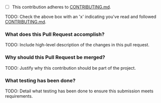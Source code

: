 - [ ] This contribution adheres to [CONTRIBUTING.md](https://github.com/ni/nisystemlink-clients-python/blob/master/CONTRIBUTING.md).

TODO: Check the above box with an 'x' indicating you've read and followed [CONTRIBUTING.md](https://github.com/ni/nisystemlink-clients-python/blob/master/CONTRIBUTING.md).

### What does this Pull Request accomplish?

TODO: Include high-level description of the changes in this pull request.

### Why should this Pull Request be merged?

TODO: Justify why this contribution should be part of the project.

### What testing has been done?

TODO: Detail what testing has been done to ensure this submission meets requirements.
